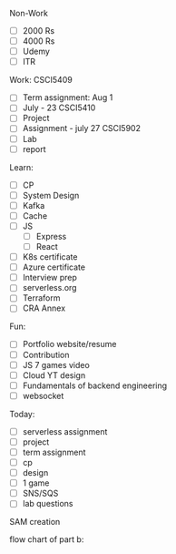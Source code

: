 Non-Work
- [ ] 2000 Rs
- [ ] 4000 Rs
- [ ] Udemy
- [ ] ITR

Work:
CSCI5409
- [ ] Term assignment: Aug 1
- [ ] July - 23
CSCI5410
- [ ] Project
- [ ] Assignment - july 27
CSCI5902
- [ ] Lab
- [ ] report

Learn:
- [ ] CP
- [ ] System Design
- [ ] Kafka
- [ ] Cache
- [ ] JS
	- [ ] Express
	- [ ] React
- [ ] K8s certificate
- [ ] Azure certificate
- [ ] Interview prep
- [ ] serverless.org
- [ ] Terraform
- [ ] CRA Annex

Fun:
- [ ] Portfolio website/resume
- [ ] Contribution
- [ ] JS 7 games video
- [ ] Cloud YT design
- [ ] Fundamentals of backend engineering
- [ ] websocket 

Today:
- [ ] serverless assignment
- [ ] project
- [ ] term assignment
- [ ] cp
- [ ] design
- [ ] 1 game
- [ ] SNS/SQS
- [ ] lab questions

SAM creation

flow chart of part b:
